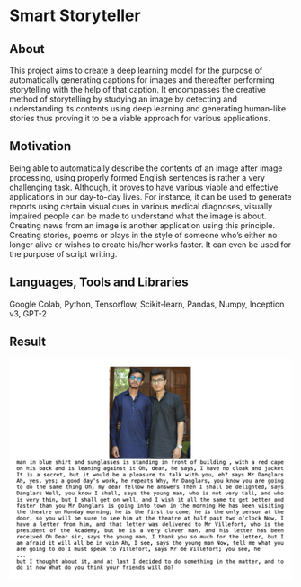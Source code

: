 # Smart Storyteller

## About
This project aims to create a deep learning model for the purpose of automatically generating captions for images and thereafter performing storytelling with the help of that caption.
It encompasses the creative method of storytelling by studying an image by detecting and understanding its contents using deep learning and generating human-like stories thus proving it to be a viable approach for various applications.

## Motivation
Being able to automatically describe the contents of an image after image processing, using properly formed English sentences is rather a very challenging task. Although, it proves to have various viable and effective applications in our day-to-day lives. For instance, it can be used to generate reports using certain visual cues in various medical diagnoses, visually impaired people can be made to understand what the image is about. Creating news from an image is another application using this principle. Creating stories, poems or plays in the style of someone who’s either no longer alive or wishes to create his/her works faster. It can even be used for the purpose of script writing.

## Languages, Tools and Libraries
Google Colab, Python, Tensorflow, Scikit-learn, Pandas, Numpy, Inception v3, GPT-2

## Result
![test run output](https://github.com/prakulsharma/smart_storyteller/blob/main/results/screenshots/output.png?raw=true)
